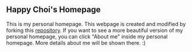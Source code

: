 ## Happy Choi's Homepage

This is my personal homepage. This webpage is created and modified by forking this [repository](https://github.com/niklasbuschmann/contrast).
If you want to see a more beautiful version of my personal homepage, you can click "About me" inside my personal homepage. More details about me will be shown there. :)
